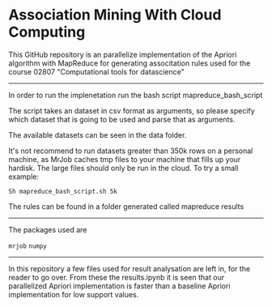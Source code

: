 # Association Mining With Cloud Computing

This GitHub repository is an parallelize implementation of the Apriori algorithm with MapReduce for generating associtation rules used for the course 02807 "Computational tools for datascience"

----
In order to run the implenetation run the bash script mapreduce_bash_script

The script takes an dataset in csv format as arguments, so please specify which dataset that is going to be used and parse that as arguments.

The available datasets can be seen in the data folder.

It's not recommend to run datasets greater than 350k rows on a personal machine, as MrJob caches tmp files to your machine that fills up your hardisk. The large files should only be run in the cloud. To try a small example:

``
Sh mapreduce_bash_script.sh 5k
``

The rules can be found in a folder generated called mapreduce results 

----
The packages used are 

``
mrjob
``
``
numpy
``

---
In this repository a few files used for result analysation are left in, for the reader to go over. From these the results.ipynb it is seen that our parallelized Apriori implementation is faster than a baseline Apriori implementation for low support values.


